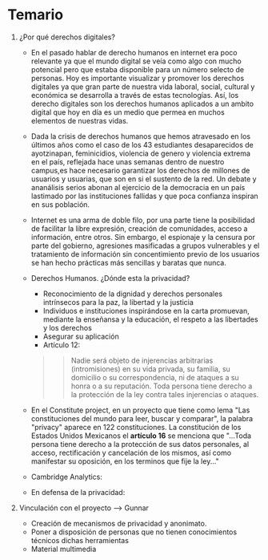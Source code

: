 # Temario
1. ¿Por qué derechos digitales?
	* En el pasado hablar de derecho humanos en internet era poco relevante ya que el mundo digital se veía como algo con mucho potencial pero que estaba disponible para un número selecto de personas. Hoy es importante visualizar y promover los derechos digitales ya que gran parte de nuestra vida laboral, social, cultural y económica se desarrolla a través de estas tecnologías. Así, los derecho digitales son los derechos humanos aplicados a un ambito digital que hoy en día es un medio que permea en muchos elementos de nuestras vidas.
	* Dada la crisis de derechos humanos que hemos atravesado en los últimos años como el caso de los 43 estudiantes desaparecidos de ayotzinapan, feminicidios, violencia de genero y violencia extrema en el país, reflejada hace unas semanas dentro de nuestro campus,es hace necesario garantizar los derechos de millones de usuarios y usuarias, que son en si el sustento de la red. Un debate y ananálisis serios abonan al ejercicio de la democracia en un país lastimado por las instituciones fallidas y que poca confianza inspiran en sus población.
	* Internet es una arma de doble filo, por una parte tiene la posibilidad de facilitar la libre expresión, creación de comunidades, acceso a información, entre otros. Sin embargo, el espionaje y la censura por parte del gobierno, agresiones masificadas a grupos vulnerables y el tratamiento de información sin concentimiento previo de los usuarios se han hecho prácticas más sencillas y baratas que nunca.
	* Derechos Humanos. ¿Dónde esta la privacidad?
		* Reconocimiento de la dignidad y derechos personales intrínsecos para la paz, la libertad y la justicia
		* Individuos e instituciones inspirándose en la carta promuevan, mediante la enseñansa y la educación, el respeto a las libertades y los derechos
		* Asegurar su aplicación
		* Artículo 12:
		>> Nadie será objeto de injerencias arbitrarias (intromisiones) en su vida privada, su familia, su domicilio o su correspondencia, ni de ataques a su honra o a su reputación. Toda persona tiene derecho a la protección de la ley contra tales injerencias o ataques.

	* En el Constitute project, en un proyecto que tiene como lema  "Las constituciones del mundo para leer, buscar y comparar", la palabra "privacy" aparece en 122 constituciones. La constitución de los Estados Unidos Mexicanos el **artículo 16** se menciona que "...Toda persona tiene derecho a la protección de sus datos personales, al acceso, rectificación y cancelación de los mismos, así como manifestar su oposición, en los terminos que fije la ley..."

	* Cambridge Analytics:
	 
	* En defensa de la privacidad:

2. Vinculación con el proyecto --> Gunnar
	* Creación de mecanismos de privacidad y anonimato.
	* Poner a disposición de personas que no tienen conocimientos técnicos dichas herramientas
	* Material multimedia
